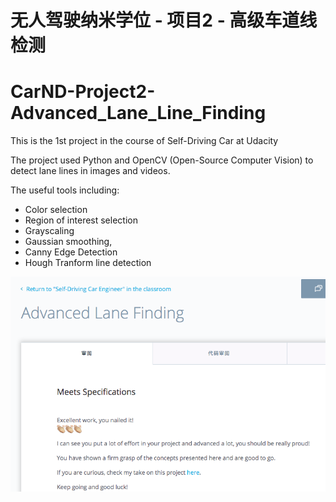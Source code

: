 # 无人驾驶纳米学位 - 项目2 - 高级车道线检测
# CarND-Project2-Advanced_Lane_Line_Finding

[//]: # (Image References)

[image]: Pass-certificate.png 

This is the 1st project in the course of Self-Driving Car at Udacity

The project used Python and OpenCV (Open-Source Computer Vision) to detect lane lines in images and videos. 

The useful tools including:
 - Color selection 
 - Region of interest selection
 - Grayscaling
 - Gaussian smoothing, 
 - Canny Edge Detection 
 - Hough Tranform line detection
 
 ![alt text][image]
